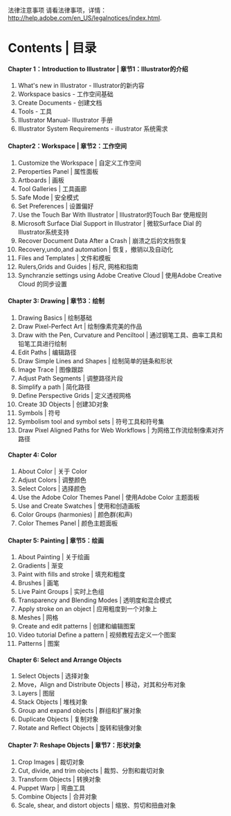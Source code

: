 法律注意事项
请看法律事项，详情：http://help.adobe.com/en_US/legalnotices/index.html.


# Contents | 目录

#### Chapter 1：Introduction to Illustrator | 章节1：Illustrator的介绍

1. What's new in Illustrator - Illustrator的新内容
2. Workspace basics - 工作空间基础
3. Create Documents - 创建文档
4. Tools - 工具
5. Illustrator Manual- Illustrator 手册
6. Illustrator System Requirements - illustrator 系统需求 
   
#### Chapter2：Workspace | 章节2：工作空间
1. Customize the Workspace | 自定义工作空间
2. Peroperties Panel | 属性面板
3. Artboards | 画板
4. Tool Galleries | 工具画廊
5. Safe Mode | 安全模式
6. Set Preferences | 设置偏好
7. Use the Touch Bar With Illustrator | Illustrator的Touch Bar 使用规则
8. Microsoft Surface Dial Support in Illustrator | 微软Surface Dial 的Illustrator系统支持
9. Recover Document Data After a Crash | 崩溃之后的文档恢复
10. Recovery,undo,and automation | 恢复，撤销以及自动化
11. Files and Templates | 文件和模板
12. Rulers,Grids and Guides | 标尺, 网格和指南
13. Synchranzie settings using Adobe Creative Cloud | 使用Adobe Creative Cloud 的同步设置

#### Chapter 3: Drawing | 章节3：绘制
1. Drawing Basics | 绘制基础
2. Draw Pixel-Perfect Art | 绘制像素完美的作品
3. Draw with the Pen, Curvature and Penciltool | 通过钢笔工具、曲率工具和铅笔工具进行绘制
4. Edit Paths | 编辑路径
5. Draw Simple Lines and Shapes | 绘制简单的链条和形状
6. Image Trace | 图像跟踪
7. Adjust Path Segments | 调整路径片段
8. Simplify a path | 简化路径
9. Define Perspective Grids | 定义透视网格
10. Create 3D Objects | 创建3D对象
11. Symbols | 符号
12. Symbolism tool and symbol sets | 符号工具和符号集
13. Draw Pixel Aligned Paths for Web Workflows | 为网络工作流绘制像素对齐路径

#### Chapter 4: Color
1. About Color | 关于 Color
2. Adjust Colors | 调整颜色
3. Select Colors | 选择颜色
4. Use the Adobe Color Themes Panel | 使用Adobe Color 主题面板
5. Use and Create Swatches | 使用和创造画板
6. Color Groups (harmonies) | 颜色群(和声)
7. Color Themes Panel | 颜色主题面板


#### Chapter 5: Painting | 章节5：绘画
1. About Painting | 关于绘画
2. Gradients | 渐变
3. Paint with fills and stroke | 填充和粗度
4. Brushes | 画笔
5. Live Paint Groups | 实时上色组
6. Transparency and Blending Modes | 透明度和混合模式
7. Apply stroke on an object | 应用粗度到一个对象上
8. Meshes | 网格
9. Create and edit patterns | 创建和编辑图案
10. Video tutorial Define a pattern | 视频教程去定义一个图案
11. Patterns | 图案

#### Chapter 6: Select and Arrange Objects
1. Select Objects | 选择对象
2. Move，Align and Distribute Objects | 移动，对其和分布对象
3. Layers | 图层
4. Stack Objects | 堆栈对象
5. Group and expand objects | 群组和扩展对象
6. Duplicate Objects | 复制对象
7. Rotate and Reflect Objects | 旋转和镜像对象

#### Chapter 7: Reshape Objects | 章节7：形状对象
1. Crop Images | 裁切对象
2. Cut, divide, and trim objects | 裁剪、分割和裁切对象
3. Transform Objects | 转换对象
4. Puppet Warp | 弯曲工具
5. Combine Objects | 合并对象
6. Scale, shear, and distort objects | 缩放、剪切和扭曲对象